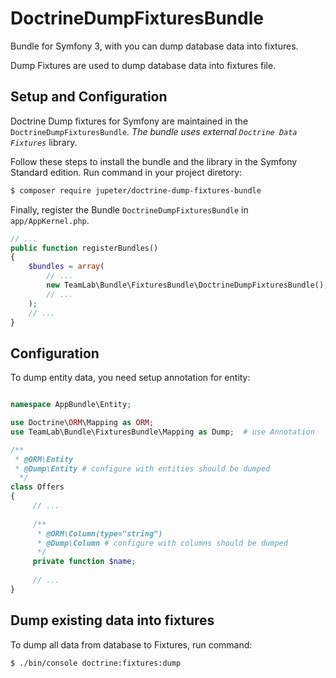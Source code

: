 DoctrineDumpFixturesBundle
==========================

Bundle for Symfony 3, with you can dump database data into fixtures.

Dump Fixtures are used to dump database data into fixtures file.

Setup and Configuration
 -----------------------

 Doctrine Dump fixtures for Symfony are maintained in the `DoctrineDumpFixturesBundle`_.
 The bundle uses external `Doctrine Data Fixtures`_ library.

 Follow these steps to install the bundle and the library in the Symfony
 Standard edition. Run command in your project diretory:

```bash
$ composer require jupeter/doctrine-dump-fixtures-bundle
```

Finally, register the Bundle ``DoctrineDumpFixturesBundle`` in ``app/AppKernel.php``.

```php
// ...
public function registerBundles()
{
    $bundles = array(
        // ...
        new TeamLab\Bundle\FixturesBundle\DoctrineDumpFixturesBundle(),
        // ...
    );
    // ...
}
```

Configuration
-------------

To dump entity data, you need setup annotation for entity:

```php

namespace AppBundle\Entity;

use Doctrine\ORM\Mapping as ORM;
use TeamLab\Bundle\FixturesBundle\Mapping as Dump;  # use Annotation

/**
 * @ORM\Entity
 * @Dump\Entity # configure with entities should be dumped
  */
class Offers 
{
     // ...
     
     /**
      * @ORM\Column(type="string")
      * @Dump\Column # configure with columns should be dumped
      */
     private function $name;
     
     // ...
}

```

Dump existing data into fixtures
--------------------------------

To dump all data from database to Fixtures, run command:

```bash
$ ./bin/console doctrine:fixtures:dump 
```
